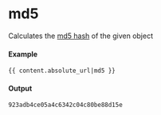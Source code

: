 # md5
Calculates the [md5 hash](https://en.wikipedia.org/wiki/MD5) of the given object

#### Example
```jinja2
{{ content.absolute_url|md5 }} 
```

#### Output
```jinja2
923adb4ce05a4c6342c04c80be88d15e
```


